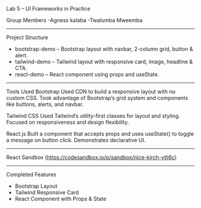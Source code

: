  Lab 5 – UI Frameworks in Practice

Group Members
-Agness kalaba
-Twalumba Mweemba

---

 Project Structure
- bootstrap-demo – Bootstrap layout with navbar, 2-column grid, button & alert.
- tailwind-demo – Tailwind layout with responsive card, image, headline & CTA.
- react-demo – React component using props and useState.

---

Tools Used
Bootstrap
Used CDN to build a responsive layout with no custom CSS. Took advantage of Bootstrap’s grid system and components like buttons, alerts, and navbar.

Tailwind CSS
Used Tailwind’s utility-first classes for layout and styling. Focused on responsiveness and design flexibility.

 React.js
Built a component that accepts props and uses useState() to toggle a message on button click. Demonstrates declarative UI.

---

React Sandbox
(https://codesandbox.io/p/sandbox/nice-kirch-ytlj6c) <!-- forked link -->

---

 Completed Features
- Bootstrap Layout
- Tailwind Responsive Card
- React Component with Props & State